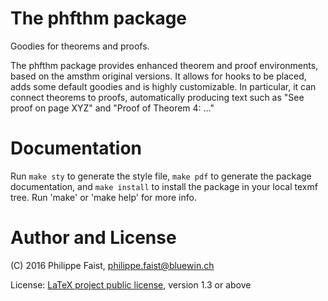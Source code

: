 # The phfthm package

Goodies for theorems and proofs.

The phfthm package provides enhanced theorem and proof environments, based on
the amsthm original versions. It allows for hooks to be placed, adds some
default goodies and is highly customizable. In particular, it can connect
theorems to proofs, automatically producing text such as "See proof on page XYZ"
and "Proof of Theorem 4: ..."


# Documentation

Run `make sty` to generate the style file, `make pdf` to generate the package
documentation, and `make install` to install the package in your local texmf
tree. Run 'make' or 'make help' for more info.


# Author and License

(C) 2016 Philippe Faist, philippe.faist@bluewin.ch

License: [LaTeX project public license](http://www.ctan.org/license/lppl1.3),
version 1.3 or above
